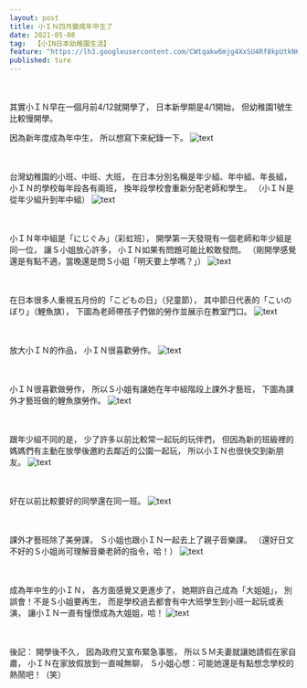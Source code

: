 ```yaml
---
layout: post
title: 小ＩＮ四月變成年中生了
date: 2021-05-08
tag:  【小IN日本幼稚園生活】
feature: "https://lh3.googleusercontent.com/CWtqakw6mjg4XxSU4Rf8kpUtkN6VcV8rODZ8gwdW2ZmE9pxSnIWq0wfYiIHdzrP7zTgnEQM0yNWsgbS3LI6boCzEc5LGlkaluh69_n1lzR5FOpPhyxjai3ya5kxpj-UggKdc5hre8sk=w2400"
published: ture
---
```


<br><br>
其實小ＩＮ早在一個月前4/12就開學了，
日本新學期是4/1開始，
但幼稚園1號生比較慢開學。

因為新年度成為年中生，
所以想寫下來紀錄一下。
![text](https://lh3.googleusercontent.com/QZHihXexpRa3akXYxYVjEdhtSmTIhgJlXvDJK7UhOJCyG7goFY0uwqKkZdZ6OREemr8KKCWGPYX2UEcRnCOxSsq2ZZ1HmS3P1hg_8kGliDNO8SxOBk5p2mCYzS8JFZoqKlYtNRcmfDQ=w2400)


<br><br>
台灣幼稚園的小班、中班、大班，
在日本分別名稱是年少組、年中組、年長組，
小ＩＮ的學校每年段各有兩班，
換年段學校會重新分配老師和學生。
（小ＩＮ是從年少組升到年中組）
![text](https://lh3.googleusercontent.com/CWtqakw6mjg4XxSU4Rf8kpUtkN6VcV8rODZ8gwdW2ZmE9pxSnIWq0wfYiIHdzrP7zTgnEQM0yNWsgbS3LI6boCzEc5LGlkaluh69_n1lzR5FOpPhyxjai3ya5kxpj-UggKdc5hre8sk=w2400)


<br><br>
小ＩＮ年中組是「にじぐみ」（彩虹班），
開學第一天發現有一個老師和年少組是同一位，
讓Ｓ小姐放心許多，
小ＩＮ如果有問題可能比較敢發問。
（剛開學感覺還是有點不適，當晚還是問Ｓ小姐「明天要上學嗎？」）
![text](https://lh3.googleusercontent.com/8BIm-MoaKwtlRdMkCl6fo6lmMVtTIq5PnNd6ue5RgmjET_2eXntkHbTa4qh1c_idAwFNHd3NFwRYtxaDO44iQTRod7ZocDddLDTH88tw76fihtYChBNqbLOH-qBROPo3YC4-8tel3vI=w2400)


<br><br>
在日本很多人重視五月份的「こどもの日」（兒童節），
其中節日代表的「こいのぼり」（鯉魚旗），
下圖為老師帶孩子們做的勞作並展示在教室門口。
![text](https://lh3.googleusercontent.com/LiAd1-BYXvWcG4bbqC9_jSvpLpx_vuDPLWAuc_S_b-WgyqrG22TGDvLWrQmR7mGU_k43AZARR4xbfCmB4qASrbJmOMU1qfMMMDiJA6IcTtExnXjG-QPqZpuGIaJTm8U9uZC2QOX1f-o=w2400)


<br><br>
放大小ＩＮ的作品，
小ＩＮ很喜歡勞作。
![text](https://lh3.googleusercontent.com/Fw77e2jELvLy_LbdNtY6wfZlbRREjvVeed2Q1-sIPVFTr68ZYMTvzP2ry3E6Wyj63hujEd1zcqDV437wMJjJemHEj7Jwot-0QKJgcy-Eu26yUqv9kQmSSwJOLS0FGgTNf_bGNIDX6tE=w2400)


<br><br>
小ＩＮ很喜歡做勞作，
所以Ｓ小姐有讓她在年中組階段上課外才藝班，
下圖為課外才藝班做的鯉魚旗勞作。
![text](https://lh3.googleusercontent.com/DlvVrw7a77GRRbI9wegumK5k7F9LqzSnXYsKvDyY04n410lYNZIz1nRa_Hgw51vVVysfcF3ZjW0RuPD4SbWLc9qA67rCVZB4g93jiYeL0o53khaGaR9jFpBg--mh7A5kBtoZuRdSpZk=w2400)


<br><br>
跟年少組不同的是，
少了許多以前比較常一起玩的玩伴們，
但因為新的班級裡的媽媽們有主動在放學後邀約去鄰近的公園一起玩，
所以小ＩＮ也很快交到新朋友。
![text](https://lh3.googleusercontent.com/oYErytmrLZhFtbh31F6VG3AzsPv3p0sOp_dgSoW9z8hDjxxJz7NAQwLm5uV2rXGx0zKKsZ9LX24N0KldyYcJ6QSdEaRQliRJgqFgfkVmRunxzF81PjgpZ71MCVZp9BJ417nx1vvalj0=w2400)


<br><br>
好在以前比較要好的同學還在同一班。
![text](https://lh3.googleusercontent.com/v2a1Cnsx4_isBTkWffXhby-jYLsqZcr6Of5V1MfsE2TotQzZE8kTcpB9z-B71725txff7goXemwpeJow0cj_5oN2gaTmjgyavGjnDWDeLtBnB2B_XH2R8WrRC6e_Tk2gpAhsLBb8og0=w2400)


<br><br>
課外才藝班除了美勞課，
Ｓ小姐也跟小ＩＮ一起去上了親子音樂課。
（還好日文不好的Ｓ小姐尚可理解音樂老師的指令，哈！）
![text](https://lh3.googleusercontent.com/EhtP9B0sR5kButfUIJ-pgkkkJw-rCPycf0w8ExM6QaW3frz_H_vOOczXM6szE3AAbakcKJ-oL7rlzZFLvSMupfd9Kw8L5WdkZMKqfoTsOE1bVEVyPeAANkoEx6MbEGZt_7shE42MnoQ=w2400)


<br><br>
成為年中生的小ＩＮ，
各方面感覺又更進步了，
她期許自己成為「大姐姐」，
別誤會！不是Ｓ小姐要再生，
而是學校過去都會有中大班學生到小班一起玩或表演，
讓小ＩＮ一直有憧憬成為大姐姐，哈！
![text](https://lh3.googleusercontent.com/pzUE7pFd5BtH15BqSj1Nkyr3cTGdLOme1EqzujezaGuEOu1g1GImy0Vn_5e26wDnpUpqkwyav3LM-9vsmLQ4js6Nj5kixXpIvcR4zXb3rDSWCyxukVGfZ7QCBWGn_oXxuIrt6aL58QI=w2400)


<br><br>
後記：
開學後不久，
因為政府又宣布緊急事態，
所以ＳＭ夫妻就讓她請假在家自肅，
小ＩＮ在家放假放到一直喊無聊，
Ｓ小姐心想：可能她還是有點想念學校的熱鬧吧！（笑）
